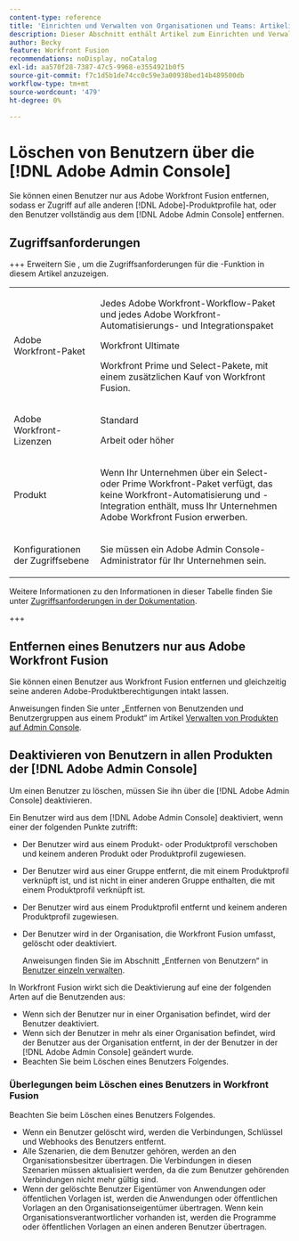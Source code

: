 ```yaml
---
content-type: reference
title: 'Einrichten und Verwalten von Organisationen und Teams: Artikelindex'
description: Dieser Abschnitt enthält Artikel zum Einrichten und Verwalten von Organisationen und Teams in Adobe Workfront Fusion.
author: Becky
feature: Workfront Fusion
recommendations: noDisplay, noCatalog
exl-id: aa570f28-7387-47c5-9968-e3554921b0f5
source-git-commit: f7c1d5b1de74cc0c59e3a00938bed14b489500db
workflow-type: tm+mt
source-wordcount: '479'
ht-degree: 0%

---
```


# Löschen von Benutzern über die [!DNL Adobe Admin Console]

Sie können einen Benutzer nur aus Adobe Workfront Fusion entfernen, sodass er Zugriff auf alle anderen [!DNL Adobe]-Produktprofile hat, oder den Benutzer vollständig aus dem [!DNL Adobe Admin Console] entfernen.

## Zugriffsanforderungen

+++ Erweitern Sie , um die Zugriffsanforderungen für die -Funktion in diesem Artikel anzuzeigen.

<table style="table-layout:auto">
 <col> 
 <col> 
 <tbody> 
  <tr> 
   <td role="rowheader">Adobe Workfront-Paket</td> 
   <td> <p>Jedes Adobe Workfront-Workflow-Paket und jedes Adobe Workfront-Automatisierungs- und Integrationspaket</p><p>Workfront Ultimate</p><p>Workfront Prime und Select-Pakete, mit einem zusätzlichen Kauf von Workfront Fusion.</p> </td> 
  </tr> 
  <tr data-mc-conditions=""> 
   <td role="rowheader">Adobe Workfront-Lizenzen</td> 
   <td> <p>Standard</p><p>Arbeit oder höher</p> </td> 
  </tr> 
  <tr> 
   <td role="rowheader">Produkt</td> 
   <td>
   <p>Wenn Ihr Unternehmen über ein Select- oder Prime Workfront-Paket verfügt, das keine Workfront-Automatisierung und -Integration enthält, muss Ihr Unternehmen Adobe Workfront Fusion erwerben.</li></ul>
   </td> 
  </tr>
  <tr data-mc-conditions=""> 
   <td role="rowheader">Konfigurationen der Zugriffsebene</td> 
   <td> 
     <p>Sie müssen ein Adobe Admin Console-Administrator für Ihr Unternehmen sein.</p>
   </td> 
  </tr> 
 </tbody> 
</table>

Weitere Informationen zu den Informationen in dieser Tabelle finden Sie unter [Zugriffsanforderungen in der Dokumentation](/help/workfront-fusion/references/licenses-and-roles/access-level-requirements-in-documentation.md).

+++

## Entfernen eines Benutzers nur aus Adobe Workfront Fusion

Sie können einen Benutzer aus Workfront Fusion entfernen und gleichzeitig seine anderen Adobe-Produktberechtigungen intakt lassen.

Anweisungen finden Sie unter „Entfernen von Benutzenden und Benutzergruppen aus einem Produkt“ im Artikel [Verwalten von Produkten auf Admin Console](https://helpx.adobe.com/de/enterprise/using/manage-products.html).

## Deaktivieren von Benutzern in allen Produkten der [!DNL Adobe Admin Console]

Um einen Benutzer zu löschen, müssen Sie ihn über die [!DNL Adobe Admin Console] deaktivieren.

Ein Benutzer wird aus dem [!DNL Adobe Admin Console] deaktiviert, wenn einer der folgenden Punkte zutrifft:

* Der Benutzer wird aus einem Produkt- oder Produktprofil verschoben und keinem anderen Produkt oder Produktprofil zugewiesen.
* Der Benutzer wird aus einer Gruppe entfernt, die mit einem Produktprofil verknüpft ist, und ist nicht in einer anderen Gruppe enthalten, die mit einem Produktprofil verknüpft ist.
* Der Benutzer wird aus einem Produktprofil entfernt und keinem anderen Produktprofil zugewiesen.
* Der Benutzer wird in der Organisation, die Workfront Fusion umfasst, gelöscht oder deaktiviert.

  Anweisungen finden Sie im Abschnitt „Entfernen von Benutzern“ in [Benutzer einzeln verwalten](https://helpx.adobe.com/de/enterprise/using/manage-users-individually.html).

In Workfront Fusion wirkt sich die Deaktivierung auf eine der folgenden Arten auf die Benutzenden aus:

* Wenn sich der Benutzer nur in einer Organisation befindet, wird der Benutzer deaktiviert.
* Wenn sich der Benutzer in mehr als einer Organisation befindet, wird der Benutzer aus der Organisation entfernt, in der der Benutzer in der [!DNL Adobe Admin Console] geändert wurde.
* Beachten Sie beim Löschen eines Benutzers Folgendes.

### Überlegungen beim Löschen eines Benutzers in Workfront Fusion

Beachten Sie beim Löschen eines Benutzers Folgendes.

* Wenn ein Benutzer gelöscht wird, werden die Verbindungen, Schlüssel und Webhooks des Benutzers entfernt.
* Alle Szenarien, die dem Benutzer gehören, werden an den Organisationsbesitzer übertragen. Die Verbindungen in diesen Szenarien müssen aktualisiert werden, da die zum Benutzer gehörenden Verbindungen nicht mehr gültig sind.
* Wenn der gelöschte Benutzer Eigentümer von Anwendungen oder öffentlichen Vorlagen ist, werden die Anwendungen oder öffentlichen Vorlagen an den Organisationseigentümer übertragen. Wenn kein Organisationsverantwortlicher vorhanden ist, werden die Programme oder öffentlichen Vorlagen an einen anderen Benutzer übertragen.
